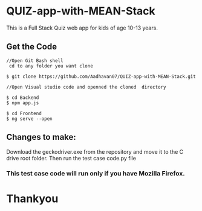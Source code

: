 # QUIZ-app-with-MEAN-Stack

This is a Full Stack Quiz web app for kids of age 10-13 years.

## Get the Code

```
//Open Git Bash shell
 cd to any folder you want clone
 
$ git clone https://github.com/Aadhavan07/QUIZ-app-with-MEAN-Stack.git

//Open Visual studio code and openned the cloned  directory

$ cd Backend
$ npm app.js

$ cd Frontend
$ ng serve --open 
```

## Changes to make:

  Download the geckodriver.exe from the repository and move it to the C drive root folder.
  Then run the test case code.py file
  
### This test case code will run only if you have Mozilla Firefox.


   # Thankyou

